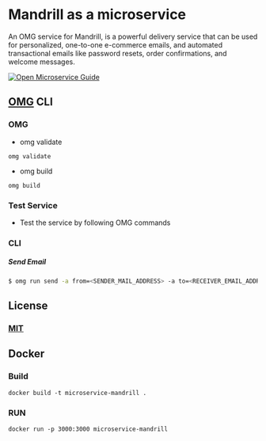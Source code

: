 # Mandrill as a microservice
An OMG service for Mandrill, is a powerful delivery service that can be used for personalized, one-to-one e-commerce emails, and automated transactional emails like password resets, order confirmations, and welcome messages.

[![Open Microservice Guide](https://img.shields.io/badge/OMG-enabled-brightgreen.svg?style=for-the-badge)](https://microservice.guide)

## [OMG](hhttps://microservice.guide) CLI

### OMG

* omg validate
```
omg validate
```
* omg build
```
omg build
```
### Test Service

* Test the service by following OMG commands

### CLI

##### Send Email
```sh
$ omg run send -a from=<SENDER_MAIL_ADDRESS> -a to=<RECEIVER_EMAIL_ADDRESS> -a message=<EMAIL_MESSAGE_BODY> -a template_name=<TEMPLATE_NAME> -a subject=<EMAIL_SUBJECT> -e API_KEY=<API_KEY>
```
## License
### [MIT](https://choosealicense.com/licenses/mit/)

## Docker
### Build
```
docker build -t microservice-mandrill .
```
### RUN
```
docker run -p 3000:3000 microservice-mandrill
```
